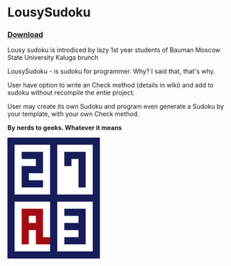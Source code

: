 # LousySudoku

### [Download](https://github.com/AndreyLysenkov/LousySudoku)

Lousy sudoku is introdiced by lazy 1st year students of Bauman Moscow State University Kaluga brunch

LousySudoku - is sudoku for programmer. Why? I said that, that's why.

User have option to write an Check method (details in wiki) and add to sudoku without recompile the entie project.

User may create its own Sudoku and program even generate a Sudoku by your template, with your own Check method.


**By nerds to geeks. Whatever it means**


 ![LousySudoku Logo](https://raw.githubusercontent.com/AndreyLysenkov/LousySudoku/master/data/logo.png) 
